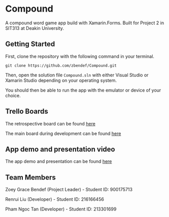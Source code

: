 # Compound
A compound word game app build with Xamarin.Forms. Built for Project 2 in SIT313 at Deakin University. 

## Getting Started
First, clone the repository with the following command in your terminal.

`git clone https://github.com/zbendef/Compound.git`

Then, open the solution file `Compound.sln` with either Visual Studio or Xamarin Studio depending on your operating system.

You should then be able to run the app with the emulator or device of your choice.

## Trello Boards
The retrospective board can be found [here](https://trello.com/b/7glI5aiM)

The main board during development can be found [here](https://trello.com/b/U2xuFNp1)

## App demo and presentation video
The app demo and presentation can be found [here](notalinkyet)

## Team Members
Zoey Grace Bendef (Project Leader) - Student ID: 900175713

Renrui Liu (Developer) - Student ID: 216166456 

Pham Ngoc Tan (Developer) - Student ID: 213301699
